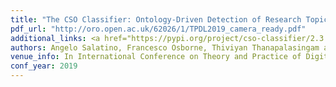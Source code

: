 ```yaml
---
title: "The CSO Classifier: Ontology-Driven Detection of Research Topics in Scholarly Articles"
pdf_url: "http://oro.open.ac.uk/62026/1/TPDL2019_camera_ready.pdf"
additional_links: <a href="https://pypi.org/project/cso-classifier/2.3.2/">PyPI</a>
authors: Angelo Salatino, Francesco Osborne, Thiviyan Thanapalasingam and Enrico Motta
venue_info: In International Conference on Theory and Practice of Digital Libraries (TPDL) 2019
conf_year: 2019
---
```


